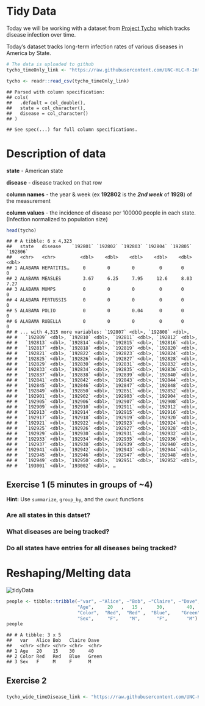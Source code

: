 Tidy Data
================

Today we will be working with a dataset from [Project
Tycho](https://www.tycho.pitt.edu/) which tracks disease infection over
time.

Today’s dataset tracks long-term infection rates of various diseases in
America by State.

``` r
# The data is uploaded to github
tycho_timeOnly_link <- "https://raw.githubusercontent.com/UNC-HLC-R-Intro/lessons/import/data/tycho_wide_timeOnly.csv?token=AQdxTdVbMVfOF85YawF5KGZrS_i0xTxDks5bUKzswA%3D%3D"
```

``` r
tycho <- readr::read_csv(tycho_timeOnly_link)
```

    ## Parsed with column specification:
    ## cols(
    ##   .default = col_double(),
    ##   state = col_character(),
    ##   disease = col_character()
    ## )

    ## See spec(...) for full column specifications.

# Description of data

**state** - American state

**disease** - disease tracked on that row

**column names** - the year & week (ex **192802** is the ***2nd week***
of **1928**) of the measurement

**column values** - the incidence of disease per 100000 people in each
state. (Infection normalized to population size)

``` r
head(tycho)
```

    ## # A tibble: 6 x 4,323
    ##   state   disease    `192801` `192802` `192803` `192804` `192805` `192806`
    ##   <chr>   <chr>         <dbl>    <dbl>    <dbl>    <dbl>    <dbl>    <dbl>
    ## 1 ALABAMA HEPATITIS…     0        0        0         0       0        0   
    ## 2 ALABAMA MEASLES        3.67     6.25     7.95     12.6     8.03     7.27
    ## 3 ALABAMA MUMPS          0        0        0         0       0        0   
    ## 4 ALABAMA PERTUSSIS      0        0        0         0       0        0   
    ## 5 ALABAMA POLIO          0        0        0.04      0       0        0   
    ## 6 ALABAMA RUBELLA        0        0        0         0       0        0   
    ## # ... with 4,315 more variables: `192807` <dbl>, `192808` <dbl>,
    ## #   `192809` <dbl>, `192810` <dbl>, `192811` <dbl>, `192812` <dbl>,
    ## #   `192813` <dbl>, `192814` <dbl>, `192815` <dbl>, `192816` <dbl>,
    ## #   `192817` <dbl>, `192818` <dbl>, `192819` <dbl>, `192820` <dbl>,
    ## #   `192821` <dbl>, `192822` <dbl>, `192823` <dbl>, `192824` <dbl>,
    ## #   `192825` <dbl>, `192826` <dbl>, `192827` <dbl>, `192828` <dbl>,
    ## #   `192829` <dbl>, `192830` <dbl>, `192831` <dbl>, `192832` <dbl>,
    ## #   `192833` <dbl>, `192834` <dbl>, `192835` <dbl>, `192836` <dbl>,
    ## #   `192837` <dbl>, `192838` <dbl>, `192839` <dbl>, `192840` <dbl>,
    ## #   `192841` <dbl>, `192842` <dbl>, `192843` <dbl>, `192844` <dbl>,
    ## #   `192845` <dbl>, `192846` <dbl>, `192847` <dbl>, `192848` <dbl>,
    ## #   `192849` <dbl>, `192850` <dbl>, `192851` <dbl>, `192852` <dbl>,
    ## #   `192901` <dbl>, `192902` <dbl>, `192903` <dbl>, `192904` <dbl>,
    ## #   `192905` <dbl>, `192906` <dbl>, `192907` <dbl>, `192908` <dbl>,
    ## #   `192909` <dbl>, `192910` <dbl>, `192911` <dbl>, `192912` <dbl>,
    ## #   `192913` <dbl>, `192914` <dbl>, `192915` <dbl>, `192916` <dbl>,
    ## #   `192917` <dbl>, `192918` <dbl>, `192919` <dbl>, `192920` <dbl>,
    ## #   `192921` <dbl>, `192922` <dbl>, `192923` <dbl>, `192924` <dbl>,
    ## #   `192925` <dbl>, `192926` <dbl>, `192927` <dbl>, `192928` <dbl>,
    ## #   `192929` <dbl>, `192930` <dbl>, `192931` <dbl>, `192932` <dbl>,
    ## #   `192933` <dbl>, `192934` <dbl>, `192935` <dbl>, `192936` <dbl>,
    ## #   `192937` <dbl>, `192938` <dbl>, `192939` <dbl>, `192940` <dbl>,
    ## #   `192941` <dbl>, `192942` <dbl>, `192943` <dbl>, `192944` <dbl>,
    ## #   `192945` <dbl>, `192946` <dbl>, `192947` <dbl>, `192948` <dbl>,
    ## #   `192949` <dbl>, `192950` <dbl>, `192951` <dbl>, `192952` <dbl>,
    ## #   `193001` <dbl>, `193002` <dbl>, …

## Exercise 1 (5 minutes in groups of ~4)

**Hint:** Use `summarize`, `group_by`, and the `count` functions

### Are all states in this datset?

### What diseases are being tracked?

### Do all states have entries for all diseases being tracked?

# Reshaping/Melting data

![tidyData](http://r4ds.had.co.nz/images/tidy-1.png)

``` r
people <- tibble::tribble(~"var", ~"Alice", ~"Bob", ~"Claire", ~"Dave",
                          "Age",     20   ,   15 ,     30,        40,
                          "Color",  "Red",  "Red" ,  "Blue",    "Green",
                          "Sex",     "F",    "M",      "F",       "M")
people
```

    ## # A tibble: 3 x 5
    ##   var   Alice Bob   Claire Dave 
    ##   <chr> <chr> <chr> <chr>  <chr>
    ## 1 Age   20    15    30     40   
    ## 2 Color Red   Red   Blue   Green
    ## 3 Sex   F     M     F      M

## Exercise 2

### 

``` r
tycho_wide_timeDisease_link <- "https://raw.githubusercontent.com/UNC-HLC-R-Intro/lessons/import/data/tycho_wide_time-disease.csv?token=AQdxTfHxKKtnxxzNvQeWm5VXTBq9gZ0-ks5bUKzQwA%3D%3D"
```
